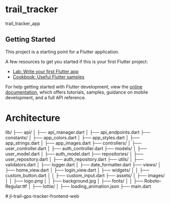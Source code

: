 # trail_tracker

trail_tracker_app

## Getting Started

This project is a starting point for a Flutter application.

A few resources to get you started if this is your first Flutter project:

- [Lab: Write your first Flutter app](https://docs.flutter.dev/get-started/codelab)
- [Cookbook: Useful Flutter samples](https://docs.flutter.dev/cookbook)

For help getting started with Flutter development, view the
[online documentation](https://docs.flutter.dev/), which offers tutorials,
samples, guidance on mobile development, and a full API reference.

# Architecture
lib/
├── api/
│   ├── api_manager.dart
│   ├── api_endpoints.dart
├── constants/
│   ├── app_colors.dart
│   ├── app_styles.dart
│   ├── app_strings.dart
│   ├── app_images.dart
├── controllers/
│   ├── user_controller.dart
│   ├── auth_controller.dart
├── models/
│   ├── user_model.dart
│   ├── auth_model.dart
├── repositories/
│   ├── user_repository.dart
│   ├── auth_repository.dart
├── utils/
│   ├── validators.dart
│   ├── logger.dart
│   ├── date_formatter.dart
├── views/
│   ├── home_view.dart
│   ├── login_view.dart
│   ├── widgets/
│   │   ├── custom_button.dart
│   │   ├── custom_input.dart
├── assets/
│   ├── images/
│   │   ├── logo.png
│   │   ├── background.jpg
│   ├── fonts/
│   │   ├── Roboto-Regular.ttf
│   ├── lottie/
│       ├── loading_animation.json
├── main.dart

#   j l - t r a i l - g p s - t r a c k e r - f r o n t e n d - w e b  
 